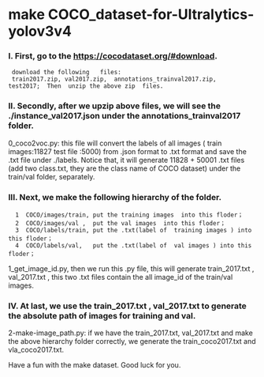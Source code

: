 
#  make COCO_dataset-for-Ultralytics-yolov3v4

###     
###    


### I. First, go to the  https://cocodataset.org/#download.


     download the following   files:  
     train2017.zip, val2017.zip,  annotations_trainval2017.zip,   test2017;  Then  unzip the above zip  files.
   
     
   
### II.  Secondly, after we upzip above files, we will see the ./instance_val2017.json under the annotations_trainval2017 folder.
 
0_coco2voc.py: this  file will  convert the labels of all images ( train images:11827 test file :5000)  from  .json  format to  .txt  format  and save the .txt file under ./labels.
    Notice that,  it  will generate 11828  + 50001 .txt files (add two class.txt, they are the class name of COCO dataset) under the train/val  folder, separately.
             
 
### III. Next, we make the following hierarchy  of the folder. 

      1  COCO/images/train, put the training images  into this floder；
      2  COCO/images/val ,  put the val images  into this floder；
      3  COCO/labels/train, put the .txt(label of  training images ) into this floder；
      4  COCO/labels/val,   put the .txt(label of  val images ) into this floder；
      
1_get_image_id.py, then we  run this .py file,  this will generate  train_2017.txt , val_2017.txt , this  two .txt files  contain the  all  image_id  of the train/val  images.

### IV. At last, we use the  train_2017.txt , val_2017.txt to generate the  absolute path of images  for training and val.      
2-make-image_path.py: if we have the train_2017.txt,  val_2017.txt  and make the above  hierarchy folder correctly,  we generate the  train_coco2017.txt  and  vla_coco2017.txt.

Have a fun with the make dataset.
Good  luck  for  you.
